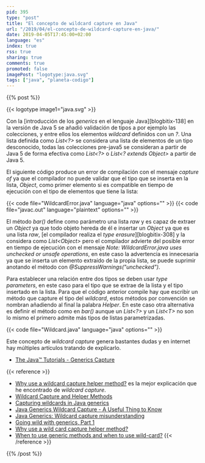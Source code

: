 ```yaml
---
pid: 395
type: "post"
title: "El concepto de wildcard capture en Java"
url: "/2019/04/el-concepto-de-wildcard-capture-en-java/"
date: 2019-04-05T17:45:00+02:00
language: "es"
index: true
rss: true
sharing: true
comments: true
promoted: false
imagePost: "logotype:java.svg"
tags: ["java", "planeta-codigo"]
---
```


{{% post %}}

{{< logotype image1="java.svg" >}}

Con la [introducción de los _generics_ en el lenguaje Java][blogbitix-138] en la versión de Java 5 se añadió validación de tipos a por ejemplo las colecciones, y entre ellos los elementos _wildcard_ definidos con un _?_. Una lista definida como _List\<?>_ se considera una lista de elementos de un tipo desconocido, todas las colecciones pre-java5 se consideran a partir de Java 5 de forma efectiva como _List\<?>_ o _List<? extends Object>_ a partir de Java 5.

El siguiente código produce un error de compilación con el mensaje _capture of_ ya que el compilador no puede validar que el tipo que se inserta en la lista, _Object_, como primer elemento si es compatible en tiempo de ejecución con el tipo de elementos que tiene la lista:

{{< code file="WildcardError.java" language="java" options="" >}}
{{< code file="javac.out" language="plaintext" options="" >}}

El método _bar()_ define como parámetro una lista _raw_ y es capaz de extraer un _Object_ ya que todo objeto hereda de él e insertar un _Object_ ya que es una lista _raw_, [el compilador realiza el _type erasure_][blogbitix-308] y la considera como _List\<Object>_ pero el compilador advierte del posible error en tiempo de ejecución con el mensaje _Note: WildcardError.java uses unchecked or unsafe operations_, en este caso la advertencia es innecesaria ya que se inserta un elemento extraído de la propia lista, se puede suprimir anotando el método con _@SuppressWarnings("unchecked")_.

Para establecer una relación entre dos tipos se deben usar _type parameters_, en este caso para el tipo que se extrae de la lista y el tipo insertado en la lista. Para que el código anterior compile hay que escribir un método que capture el tipo del _wildcard_, estos métodos por convención se nombran añadiendo al final la palabra _Helper_. En este caso otra alternativa es definir el método como en _bar()_ aunque un _List\<?>_ y un _List\<T>_ no son lo mismo el primero admite más tipos de listas parametrizadas.

{{< code file="Wildcard.java" language="java" options="" >}}

Este concepto de _wildcard capture_ genera bastantes dudas y en internet hay múltiples artículos tratando de explicarlo.

* [The Java™ Tutorials - Generics Capture](https://docs.oracle.com/javase/tutorial/java/generics/capture.html)

{{< reference >}}
* [Why use a wildcard capture helper method?](http://www.howtobuildsoftware.com/index.php/how-do/h83/java-generics-wildcard-why-use-a-wild-card-capture-helper-method) es la mejor explicación que he encontrado de _wildcard capture_.
* [Wildcard Capture and Helper Methods](https://docs.oracle.com/javase/tutorial/java/generics/capture.html)
* [Capturing wildcards in Java generics](https://stackoverflow.com/questions/17340474/capturing-wildcards-in-java-generics)
* [Java Generics Wildcard Capture - A Useful Thing to Know](https://dzone.com/articles/java-generics-wildcard-capture-useful-thing-to-know)
* [Java Generics: Wildcard capture misunderstanding](https://stackoverflow.com/questions/12043874/java-generics-wildcard-capture-misunderstanding)
* [Going wild with generics, Part 1](https://www.ibm.com/developerworks/library/j-jtp04298/)
* [Why use a wild card capture helper method?](https://stackoverflow.com/questions/30763895/why-use-a-wild-card-capture-helper-method)
* [When to use generic methods and when to use wild-card?](https://stackoverflow.com/questions/18176594/when-to-use-generic-methods-and-when-to-use-wild-card)
{{< /reference >}}

{{% /post %}}
